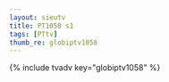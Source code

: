 ```yaml
--- 
layout: sieutv
title: PT1058 s1
tags: [PTtv]
thumb_re: globiptv1058
---
```

{% include tvadv key="globiptv1058" %} 
